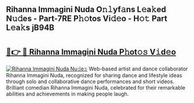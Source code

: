 ## Rihanna Immagini Nuda O𝚗𝚕yf𝚊ns L𝚎a𝚔ed N𝚞𝚍es - Part-7RE P𝚑𝚘tos Vi𝚍𝚎o - H𝚘𝚝 Part L𝚎a𝚔s jB94B

# <h2><a href="http://kfcfn2.oniu.top/?m=Rihanna+Immagini+Nuda">🔗👉 🔴 Rihanna Immagini Nuda P𝚑ot𝚘𝚜 V𝚒d𝚎o</a></h2>

[![Rihanna Immagini Nuda Nu𝚍e𝚜](https://i.imgur.com/0qMVB7G.gif)](http://kfcfn2.oniu.top/?m=Rihanna+Immagini+Nuda)
Web-based artist and dance collaborator Rihanna Immagini Nuda, recognized for sharing dance and lifestyle ideas through solo and collaborative dance performances and short videos. Brilliant comedian Rihanna Immagini Nuda, celebrated for their remarkable abilities and achievements in making people laugh.  
